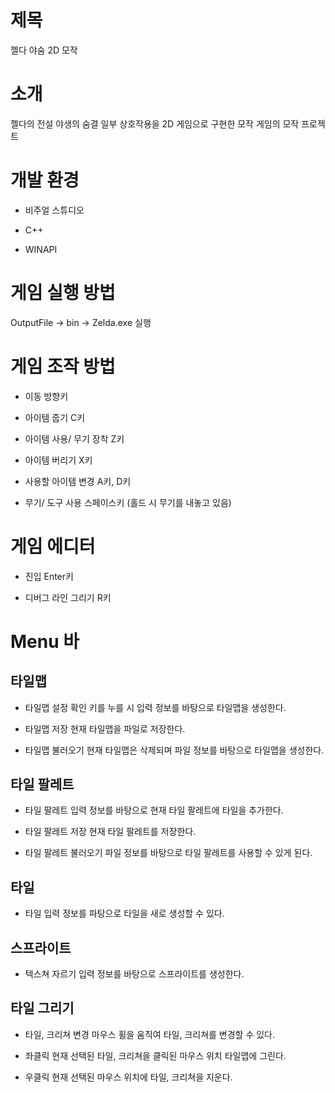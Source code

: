 # 제목
젤다 야숨 2D 모작

# 소개
젤다의 전설 야생의 숨결 일부 상호작용을 2D 게임으로 구현한 모작 게임의 모작 프로젝트

# 개발 환경
* 비주얼 스튜디오

* C++

* WINAPI

# 게임 실행 방법
OutputFile -> bin -> Zelda.exe 실행

# 게임 조작 방법
* 이동                        방향키 

* 아이템 줍기                 C키 

* 아이템 사용/ 무기 장착      Z키 

* 아이템 버리기               X키 

* 사용할 아이템 변경          A키, D키 

* 무기/ 도구 사용             스페이스키 (홀드 시 무기를 내놓고 있음)

# 게임 에디터 
* 진입                        Enter키

* 디버그 라인 그리기          R키 

# Menu 바
## 타일맵
* 타일맵 설정                 확인 키를 누를 시 입력 정보를 바탕으로 타일맵을 생성한다.

* 타일맵 저장                 현재 타일맵을 파일로 저장한다.

* 타일맵 불러오기             현재 타일맵은 삭제되며 파일 정보를 바탕으로 타일맵을 생성한다. 

## 타일 팔레트                 
* 타일 팔레트                 입력 정보를 바탕으로 현재 타일 팔레트에 타일을 추가한다. 

* 타일 팔레트 저장            현재 타일 팔레트를 저장한다.

* 타일 팔레트 불러오기        파일 정보를 바탕으로 타일 팔레트를 사용할 수 있게 된다.

## 타일
* 타일                        입력 정보를 파탕으로 타일을 새로 생성할 수 있다.

## 스프라이트
* 텍스쳐 자르기               입력 정보를 바탕으로 스프라이트를 생성한다.

## 타일 그리기
* 타일, 크리쳐 변경           마우스 휠을 움직여 타일, 크리쳐를 변경할 수 있다.

* 좌클릭                      현재 선택된 타일, 크리쳐을 클릭된 마우스 위치 타일맵에 그린다.

* 우클릭                      현재 선택된 마우스 위치에 타일, 크리쳐을 지운다.


